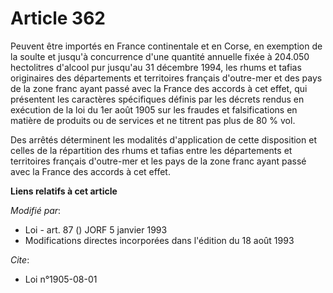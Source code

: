 # Article 362

Peuvent être importés en France continentale et en Corse, en exemption de la soulte et jusqu'à concurrence d'une quantité
annuelle fixée à 204.050 hectolitres d'alcool pur jusqu'au 31 décembre 1994, les rhums et tafias originaires des départements
et territoires français d'outre-mer et des pays de la zone franc ayant passé avec la France des accords à cet effet, qui
présentent les caractères spécifiques définis par les décrets rendus en exécution de la loi du 1er août 1905 sur les fraudes
et falsifications en matière de produits ou de services et ne titrent pas plus de 80 % vol.

Des arrêtés déterminent les modalités d'application de cette disposition et celles de la répartition des rhums et tafias
entre les départements et territoires français d'outre-mer et les pays de la zone franc ayant passé avec la France des
accords à cet effet.

**Liens relatifs à cet article**

_Modifié par_:

  - Loi - art. 87 () JORF 5 janvier 1993
  - Modifications directes incorporées dans l'édition du 18 août 1993

_Cite_:

  - Loi n°1905-08-01

